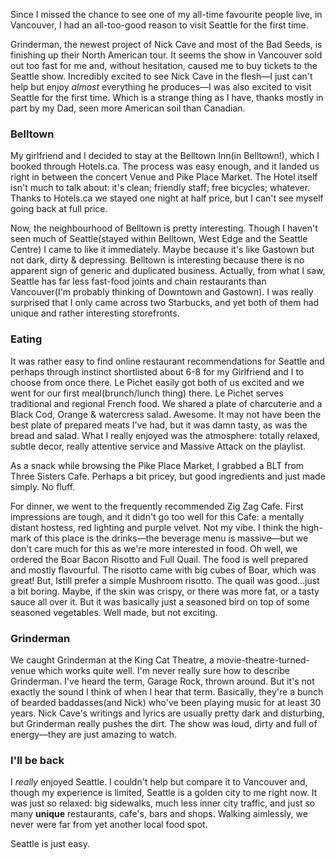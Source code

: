 Since I missed the chance to see one of my all-time favourite people live, in Vancouver, I had an all-too-good reason to visit Seattle for the first time.

Grinderman, the newest project of Nick Cave and most of the Bad Seeds, is
finishing up their North American tour. It seems the show in Vancouver sold
out too fast for me and, without hesitation, caused me to buy tickets to the
Seattle show. Incredibly excited to see Nick Cave in the flesh—I just
can't help but enjoy *almost* everything he produces—I was also
excited to visit Seattle for the first time. Which is a strange thing as I
have, thanks mostly in part by my Dad, seen more American soil than
Canadian.

### Belltown

My girlfriend and I decided to stay at the Belltown Inn(in Belltown!), which
I booked through Hotels.ca. The process was easy enough, and it landed us
right in between the concert Venue and Pike Place Market. The Hotel itself
isn't much to talk about: it's clean; friendly staff; free bicycles;
whatever. Thanks to Hotels.ca we stayed one night at half price, but I can't
see myself going back at full price.

Now, the neighbourhood of Belltown is pretty interesting. Though I haven't
seen much of Seattle(stayed within Belltown, West Edge and the Seattle
Centre) I came to like it immediately. Maybe because it's like Gastown but
not dark, dirty & depressing. Belltown is interesting because there is
no apparent sign of generic and duplicated business. Actually, from what I
saw, Seattle has far less fast-food joints and chain restaurants than
Vancouver(I'm probably thinking of Downtown and Gastown). I was
really surprised that I only came across two Starbucks, and yet both of them
had unique and rather interesting storefronts.

### Eating

It was rather easy to find online restaurant recommendations for Seattle and
perhaps through instinct shortlisted about 6-8 for my Girlfriend and I to
choose from once there. Le Pichet easily got both of us excited and we went
for our first meal(brunch/lunch thing) there. Le Pichet serves traditional
and regional French food. We shared a plate of charcuterie and a Black Cod,
Orange & watercress salad. Awesome. It may not have been the best plate
of prepared meats I've had, but it was damn tasty, as was the bread and
salad. What I really enjoyed was the atmosphere: totally relaxed, subtle
decor, really attentive service and Massive Attack on the playlist.

As a snack while browsing the Pike Place Market, I grabbed a BLT from Three
Sisters Cafe. Perhaps a bit pricey, but good ingredients and just made
simply. No fluff.

For dinner, we went to the frequently recommended Zig Zag Cafe. First
impressions are tough, and it didn't go too well for this Cafe: a mentally
distant hostess, red lighting and purple velvet. Not my vibe. I think the
high-mark of this place is the drinks—the beverage menu is
massive—but we don't care much for this as we're more interested in
food. Oh well, we ordered the Boar Bacon Risotto and Full Quail. The food is 
well prepared and mostly flavourful. The risotto came with big cubes of Boar, 
which was great! But, Istill prefer a simple Mushroom risotto. The quail was 
good…just a bit boring. Maybe, if the skin was crispy, or there was more fat, 
or a tasty sauce all over it. But it was basically just a seasoned bird on top 
of some seasoned vegetables. Well made, but not exciting.

### Grinderman

We caught Grinderman at the King Cat Theatre, a movie-theatre-turned-venue
which works quite well. I'm never really sure how to describe Grinderman.
I've heard the term, Garage Rock, thrown around. But it's not exactly the
sound I think of when I hear that term. Basically, they're a bunch of
bearded baddasses(and Nick) who've been playing music for at least 30 years.
Nick Cave's writings and lyrics are usually pretty dark and disturbing, but
Grinderman really pushes the dirt. The show was loud, dirty and full of
energy—they are just amazing to watch.


### I'll be back

I *really* enjoyed Seattle. I couldn't help but compare it to Vancouver and,
though my experience is limited, Seattle is a golden city to me right now.
It was just so relaxed: big sidewalks, much less inner city traffic, and
just so many **unique** restaurants, cafe's, bars and shops. Walking
aimlessly, we never were far from yet another local food spot.

Seattle is just easy.
